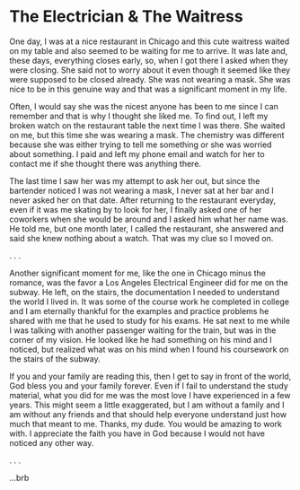 # The Electrician & The Waitress

One day, I was at a nice restaurant in Chicago and this cute waitress waited on my table and also seemed to be waiting for me to arrive. It was late and, these days, everything closes early, so, when I got there I asked when they were closing. She said not to worry about it even though it seemed like they were supposed to be closed already. She was not wearing a mask. She was nice to be in this genuine way and that was a significant moment in my life.

Often, I would say she was the nicest anyone has been to me since I can remember and that is why I thought she liked me. To find out, I left my broken watch on the restaurant table the next time I was there. She waited on me, but this time she was wearing a mask. The chemistry was different because she was either trying to tell me something or she was worried about something. I paid and left my phone email and watch for her to contact me if she thought there was anything there.

The last time I saw her was my attempt to ask her out, but since the bartender noticed I was not wearing a mask, I never sat at her bar and I never asked her on that date. After returning to the restaurant everyday, even if it was me skating by to look for her, I finally asked one of her coworkers when she would be around and I asked him what her name was. He told me, but one month later, I called the restaurant, she answered and said she knew nothing about a watch. That was my clue so I moved on.

. . .

Another significant moment for me, like the one in Chicago minus the romance, was the favor a Los Angeles Electrical Engineer did for me on the subway. He left, on the stairs, the documentation I needed to understand the world I lived in. It was some of the course work he completed in college and I am eternally thankful for the examples and practice problems he shared with me that he used to study for his exams. He sat next to me while I was talking with another passenger waiting for the train, but was in the corner of my vision. He looked like he had something on his mind and I noticed, but realized what was on his mind when I found his coursework on the stairs of the subway.

If you and your family are reading this, then I get to say in front of the world, God bless you and your family forever. Even if I fail to understand the study material, what you did for me was the most love I have experienced in a few years. This might seem a little exaggerated, but I am without a family and I am without any friends and that should help everyone understand just how much that meant to me. Thanks, my dude. You would be amazing to work with. I appreciate the faith you have in God because I would not have noticed any other way.

. . .

...brb
